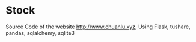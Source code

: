 # Stock
Source Code of the website http://www.chuanlu.xyz,
Using Flask, tushare, pandas, sqlalchemy, sqlite3
